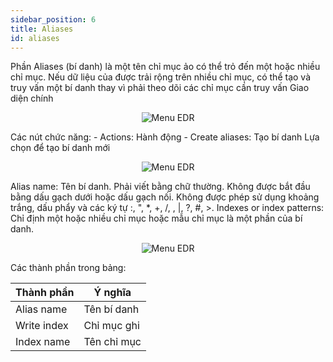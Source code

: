 ```yaml
---
sidebar_position: 6
title: Aliases
id: aliases
---
```

Phần Aliases (bí danh) là một tên chỉ mục ảo có thể trỏ đến một hoặc nhiều chỉ mục. Nếu dữ liệu của được trải rộng trên nhiều chỉ mục, có thể tạo và truy vấn một bí danh thay vì phải theo dõi các chỉ mục cần truy vấn
Giao diện chính
<p align="center">
  <img src="/img/Setting/Index/ali.jpg" alt="Menu EDR" />
</p>
Các nút chức năng:
- Actions: Hành động
- Create aliases: Tạo bí danh
  Lựa chọn để tạo bí danh mới
<p align="center">
  <img src="/img/Setting/Index/ca.png" alt="Menu EDR" />
</p>
  Alias name: Tên bí danh. Phải viết bằng chữ thường. Không được bắt đầu bằng dấu gạch dưới hoặc dấu gạch nối. Không được phép sử dụng khoảng trắng, dấu phẩy và các ký tự :, ", *, +, /, , |, ?, #, >.
  Indexes or index patterns: Chỉ định một hoặc nhiều chỉ mục hoặc mẫu chỉ mục là một phần của bí danh.
<p align="center">
  <img src="/img/Setting/Index/ioip.png" alt="Menu EDR" />
</p>
Các thành phần trong bảng:
<table class="">
    <thead>
      <tr>
        <th>Thành phần</th>
        <th>Ý nghĩa</th>
      </tr>
    </thead>
    <tbody>
      <tr>
        <td>Alias name</td>
        <td>Tên bí danh</td>
      </tr>
      <tr>
        <td>Write index</td>
        <td>Chỉ mục ghi</td>
      </tr>
      <tr>
        <td>Index name</td>
        <td>Tên chỉ mục</td>
        </tr>
  </tbody>
</table>
<br />















